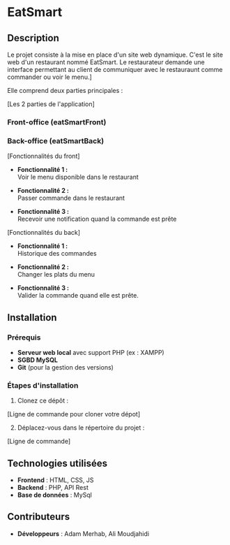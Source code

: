 # EatSmart

## Description

Le projet consiste à la mise en place d'un site web dynamique. C'est le site web d'un restaurant nommé EatSmart. Le restaurateur demande une interface 
permettant au client de communiquer avec le restauraunt comme commander ou voir le menu.]

Elle comprend deux parties principales :

[Les 2 parties de l'application]

### Front-office (eatSmartFront)
### Back-office (eatSmartBack)

[Fonctionnalités du front]

- **Fonctionnalité 1 :**  
  Voir le menu disponible dans le restaurant	
  
- **Fonctionnalité 2 :**  
  Passer commande dans le restaurant
  
- **Fonctionnalité 3 :**  
  Recevoir une notification quand la commande est prête

[Fonctionnalités du back]

- **Fonctionnalité 1 :**  
  Historique des commandes
  
- **Fonctionnalité 2 :**  
  Changer les plats du menu
  
- **Fonctionnalité 3 :**  
  Valider la commande quand elle est prête.
  
## Installation

### Prérequis
- **Serveur web local** avec support PHP (ex : XAMPP)
- **SGBD MySQL**
- **Git** (pour la gestion des versions)

### Étapes d'installation

1. Clonez ce dépôt :

[Ligne de commande pour cloner votre dépot]

2. Déplacez-vous dans le répertoire du projet :

[Ligne de commande]

## Technologies utilisées

- **Frontend** : HTML, CSS, JS
- **Backend** : PHP, API Rest
- **Base de données** : MySql

## Contributeurs
- **Développeurs** : Adam Merhab, Ali Moudjahidi 
